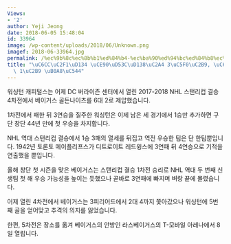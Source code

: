 ```yaml
---
Views:
- '2'
author: Yeji Jeong
date: 2018-06-05 15:48:04
id: 33964
image: /wp-content/uploads/2018/06/Unknown.png
imagef: 2018-06-33964.jpg
permalink: /%ec%9b%8c%ec%8b%b1%ed%84%b4-%ec%ba%90%ed%94%bc%ed%84%b8%ec%8a%a4-3%ec%97%b0%ec%8a%b9-%ec%9a%b0%ec%8a%b9%ec%97%90-1%ec%8a%b9-%eb%82%a8%ec%95%84/
title: "\uC6CC\uC2F1\uD134 \uCE90\uD53C\uD138\uC2A4 3\uC5F0\uC2B9, \uC6B0\uC2B9\uC5D0\
  \ 1\uC2B9 \uB0A8\uC544"
---
```


워싱턴 캐피털스는 어제 DC 버라이즌 센터에서 열린 2017-2018 NHL 스탠리컵 결승 4차전에서 베이거스 골든나이츠를 6대 2로 제압했습니다.

1차전에서 패한 뒤 3연승을 질주한 워싱턴은 이제 남은 세 경기에서 1승만 추가하면 구단 창단 44년 만에 첫 우승을 차지합니다.

NHL 역대 스탠리컵 결승에서 1승 3패의 열세를 뒤집고 역전 우승한 팀은 단 한팀뿐입니다. 1942년 토론토 메이플리프스가 디트로이트 레드윙스에 3연패 뒤 4연승으로 기적을 연출했을 뿐입니다.

올해 창단 첫 시즌을 맞은 베이거스는 스탠리컵 결승 1차전 승리로 NHL 역대 두 번째 신생팀 첫 해 우승 가능성을 높이는 듯했으나 곧바로 3연패에 빠지며 벼랑 끝에 몰렸습니다.

어제 열린 4차전에서 베이거스는 3피리어드에서 2대 4까지 쫓아갔으나 워싱턴에 5번째 골을 얻어맞고 추격의 의지를 잃었습니다.

한편, 5차전은 장소를 옮겨 베이거스의 안방인 라스베이거스의 T-모바일 아레나에서 8일 열립니다.